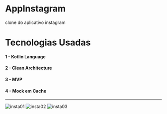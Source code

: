 # AppInstagram
clone do aplicativo instagram

# Tecnologias Usadas

#### 1 - Kotlin Language
#### 2 - Clean Architecture
#### 3 - MVP
#### 4 - Mock em Cache

----------------------------------------------------------------------------------------------------

![insta01](https://user-images.githubusercontent.com/59378910/186732605-b474103d-a7fa-47ad-9024-c0d5866a2c2a.gif)
![insta02](https://user-images.githubusercontent.com/59378910/186732611-37d6fbc1-747c-4a6a-b4d3-2514723db3bc.gif)
![insta03](https://user-images.githubusercontent.com/59378910/186732617-54682bf7-3cfa-44f0-bb47-d8be3a5f2d46.gif)

